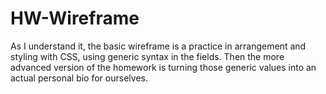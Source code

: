 # HW-Wireframe
As I understand it, the basic wireframe is a practice in arrangement and styling with CSS, using generic syntax in the fields. Then the more advanced version of the homework is turning those generic values into an actual personal bio for ourselves.
